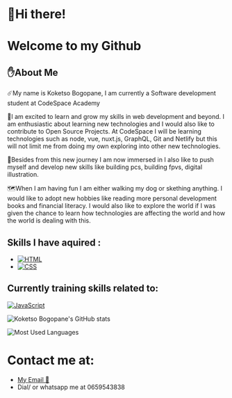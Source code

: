 # 👋Hi there!
# Welcome to my Github

## ✋About Me

☄️My name is Koketso Bogopane, I am currently a Software development student at CodeSpace Academy 

🚀I am excited to learn and grow my skills in web development and beyond. I am enthusiastic 
about learning new technologies and I would also like to contribute to Open Source Projects.
At CodeSpace I will be learning technologies such as  node, vue, nuxt.js, GraphQL, Git and Netlify 
but this will not limit me from doing my own exploring into other new technologies.

🦾Besides from this new journey I am now immersed in I also like to push myself and develop new skills like 
building pcs, building fpvs, digital illustration.

🗺️When I am having fun I am either walking my dog or skething anything. I would like to adopt new hobbies like 
reading more personal development books and financial literacy. I would also like to explore the world if I was given
the chance to learn how technologies are affecting the world and how the world is dealing with this.

## Skills I have aquired :
- [![HTML](https://img.shields.io/badge/HTML-orange)](https://en.wikipedia.org/wiki/HTML)
- [![CSS](https://img.shields.io/badge/CSS-blue)](https://en.wikipedia.org/wiki/CSS)

## Currently training skills related to:
[![JavaScript](https://img.shields.io/badge/JavaScript-yellow)](https://en.wikipedia.org/wiki/JavaScript)

![Koketso Bogopane's GitHub stats](https://github-readme-stats.vercel.app/api?username=koketsobogopane&show_icons=true&theme=radical)

![Most Used Languages](https://github-readme-stats.vercel.app/api/top-langs?username=koketsobogopane&show_icons=true&locale=en&layout=compact)

# Contact me at: 
- <a href = "mailto:koketsobogopanenov24@gmail.com">My Email 📧</a>
- Dial/ or whatsapp me at 0659543838

